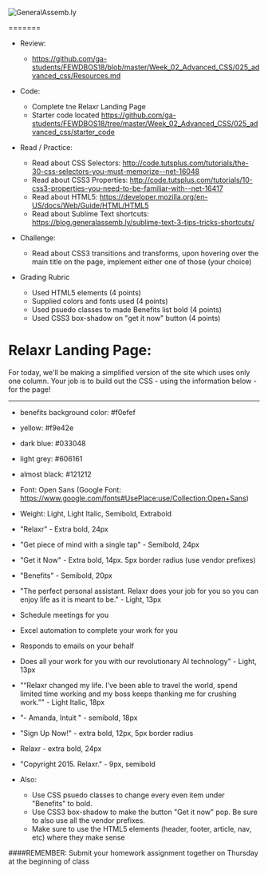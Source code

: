 ![GeneralAssemb.ly](https://github.com/generalassembly/ga-ruby-on-rails-for-devs/raw/master/images/ga.png "GeneralAssemb.ly")

 
=======

* Review: 
  * https://github.com/ga-students/FEWDBOS18/blob/master/Week_02_Advanced_CSS/025_advanced_css/Resources.md

* Code: 
  * Complete tne Relaxr Landing Page
  * Starter code located https://github.com/ga-students/FEWDBOS18/tree/master/Week_02_Advanced_CSS/025_advanced_css/starter_code

* Read / Practice:
  * Read about CSS Selectors: http://code.tutsplus.com/tutorials/the-30-css-selectors-you-must-memorize--net-16048
  * Read about CSS3 Properties: http://code.tutsplus.com/tutorials/10-css3-properties-you-need-to-be-familiar-with--net-16417
  * Read about HTML5: https://developer.mozilla.org/en-US/docs/Web/Guide/HTML/HTML5
  * Read about Sublime Text shortcuts: https://blog.generalassemb.ly/sublime-text-3-tips-tricks-shortcuts/

* Challenge:  
  * Read about CSS3 transitions and transforms, upon hovering over the main title on the page, implement either one of those (your choice)


* Grading Rubric
  * Used HTML5 elements (4 points)
  * Supplied colors and fonts used (4 points)
  * Used psuedo classes to made Benefits list bold (4 points)
  * Used CSS3 box-shadow on "get it now" button (4 points)


Relaxr Landing Page: 
==================

For today, we'll be making a simplified version of the site which uses only one column. Your job is to build out the CSS - using the information below - for the page!

---

* benefits background color: #f0efef
* yellow: #f9e42e
* dark blue: #033048
* light grey: #606161
* almost black: #121212

* Font: Open Sans (Google Font: https://www.google.com/fonts#UsePlace:use/Collection:Open+Sans)
* Weight: Light, Light Italic, Semibold, Extrabold

* "Relaxr" - Extra bold, 24px
* "Get piece of mind with a single tap" - Semibold, 24px
* "Get it Now" - Extra bold, 14px. 5px border radius (use vendor prefixes)
* "Benefits" - Semibold, 20px
* "The perfect personal assistant. Relaxr does your job for you so you can enjoy life as it is meant to be." - Light, 13px
* Schedule meetings for you
* Excel automation to complete your work for you
* Responds to emails on your behalf
* Does all your work for you with our revolutionary AI technology" - Light, 13px

* "“Relaxr changed my life. I’ve been able to travel the world, spend limited time working and my boss keeps thanking me for crushing work.”" - Light Italic, 18px
* "- Amanda, Intuit " - semibold, 18px

* "Sign Up Now!" - extra bold, 12px, 5px border radius

* Relaxr - extra bold, 24px
* "Copyright 2015. Relaxr." - 9px, semibold

* Also: 
  * Use CSS psuedo classes to change every even item under "Benefits" to bold.
  * Use CSS3 box-shadow to make the button "Get it now" pop. Be sure to also use all the vendor prefixes. 
  * Make sure to use the HTML5 elements (header, footer, article, nav, etc) where they make sense

####REMEMBER:  Submit your homework assignment together on Thursday at the beginning of class

